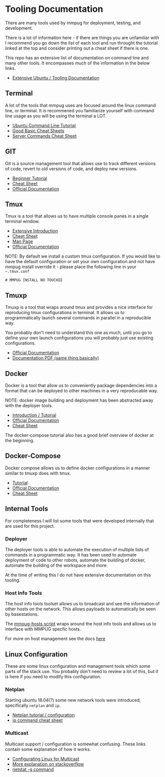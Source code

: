 # Tooling Documentation
There are many tools used by mmpug for deployment, testing, and development.

There is a lot of information here - if there are things you are unfamiliar with I recommend you go down the list of each tool and run throught the tutorial linked at the top and consider printing out a cheat sheet if there is one.

This repo has an extensive list of documentation on command line and many other tools. It encompasses much of the information in the below links.
- [Extensive Ubuntu / Tooling Documentation](https://github.com/JREAM/ubuntu-cheatsheet)

## Terminal
A lot of the tools that mmpug uses are focused around the linux command line, or terminal. It is recommened you familiarize yourself with command line usage as you will be using the terminal a LOT.

- [Ubuntu Command Line Tutorial](https://ubuntu.com/tutorials/command-line-for-beginners#1-overview)
- [Good Basic Cheat Sheets](https://garywoodfine.com/linux-terminal-command-cheat-sheets/)
- [Server Commands Cheat Sheet](https://assets.ubuntu.com/v1/f401c3f4-Ubuntu_Server_CLI_pro_tips_2020-04.pdf)

## GIT
Git is a source management tool that allows use to track different versions of code, revert to old versions of code, and deploy new versions.

- [Beginner Tutorial](https://www.atlassian.com/git/tutorials/what-is-version-control)
- [Cheat Sheet](https://education.github.com/git-cheat-sheet-education.pdf)
- [Official Documentation](https://git-scm.com/doc)

## Tmux
Tmux is a tool that allows us to have multiple console panes in a single terminal window.

- [Extensive Introduction](https://leimao.github.io/blog/Tmux-Tutorial/)
- [Cheet Sheet](https://tmuxcheatsheet.com/)
- [Man Page](https://man7.org/linux/man-pages/man1/tmux.1.html)
- [Official Documentation](https://tmuxp.git-pull.com/about_tmux.html)

NOTE: By default we install a custom tmux configuration. If you would like to have the default configuration or set your own configuration and not have mmpug install override it - please place the following line in your `~.tmux.conf`

```
# MMPUG INSTALL NO TOUCHIE
```

## Tmuxp
Tmuxp is a tool that wraps around tmux and provides a nice interface for reproducing tmux configurations in terminal. It allows us to programmatically launch several commands in parallel in a reproducible way.

You probably don't need to understand this one as much, until you go to define your own launch configurations you will probably just use existing configurations.

- [Official Documentation](https://tmuxp.git-pull.com/)
- [Documentation PDF (same thing basically)](https://buildmedia.readthedocs.org/media/pdf/tmuxp/latest/tmuxp.pdf)

## Docker 
Docker is a tool that allow us to conveniently package dependencies into a format that can be deployed to other machines in a very reproducable way.

NOTE: docker image building and deployment has been abstracted away with the deployer tools.

- [Introduction / Tutorial](https://docker-curriculum.com/)
- [Official Documentation](https://docs.docker.com/)
- [Cheat Sheet](https://www.docker.com/sites/default/files/d8/2019-09/docker-cheat-sheet.pdf)

The docker-compose tutorial also has a good brief overview of docker at the beginning.

## Docker-Compose
Docker compose allows us to define docker configurations in a manner similar to tmuxp does with tmux.

- [Tutorial](https://www.educative.io/blog/docker-compose-tutorial)
- [Official Documentation](https://docs.docker.com/compose/)
- [Cheat Sheet](https://devhints.io/docker-compose)

## Internal Tools
For completeness I will list some tools that were developed internally that are used for this project.

### Deployer
The deployer tools is able to automate the execution of multiple lists of commands in a programmatic way. It has been used to automate deployment of code to other robots, automate the building of docker, automate the building of the workspace and more.

At the time of writing this I do not have extensive documentation on this tooling.

### Host Info Tools
The host info tools toolset allows us to broadcast and see the information of other hosts on the network. This allows payloads to automatically be seen by basestations.

The [mmpug-hosts script](../operations/mmpug_utils/scripts/mmpug-hosts) wraps around the host info tools and allows us to interface with MMPUG specfic hosts.

For more on host management see the docs [here](host_management.md)

## Linux Configuration
These are some linux configuration and management tools which some parts of the stack use. You probably don't need to review a lot of this, but it is here if you need to modify this configuration.

### Netplan
Starting ubuntu 18.04(?) some new network tools were introduced, specifically `netplan` and `ip`.

- [Netplan tutorial / configuration](https://vitux.com/how-to-configure-networking-with-netplan-on-ubuntu/)
- [ip command cheat sheet](https://access.redhat.com/sites/default/files/attachments/rh_ip_command_cheatsheet_1214_jcs_print.pdf)

### Multicast
Multicast support / configuration is somewhat confusing. These links contain some explanation of how it works.
- [Configurating Linux for Multicast](https://tldp.org/HOWTO/Adv-Routing-HOWTO/lartc.multicast.html)
- [More explanation on stackoverflow](https://serverfault.com/questions/814259/use-ip-route-add-to-add-multicast-routes-to-multiple-interfaces)
- [netstat -g command](https://www.lifewire.com/netstat-command-2618098)

